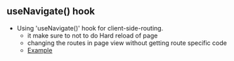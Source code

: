 ## useNavigate() hook

- Using 'useNavigate()' hook for client-side-routing.
  - it make sure to not to do Hard reload of page
  - changing the routes in page view without getting route specific code
  - [Example](https://github.com/princebansal7/Web-Development-Concepts/blob/main/react-js/18.react-useNavigate/src/App.jsx)